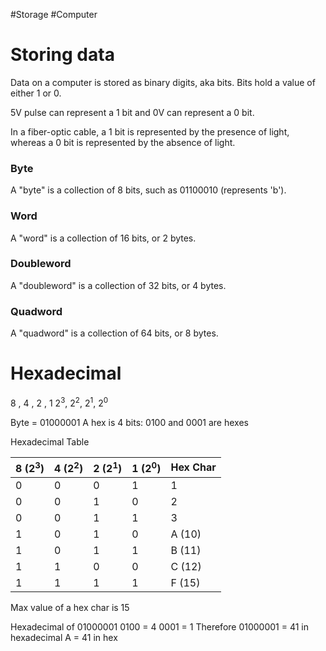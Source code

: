 #Storage #Computer 
# Storing data
Data on a computer is stored as binary digits, aka bits.
Bits hold a value of either 1 or 0.

5V pulse can represent a 1 bit and 0V can represent a 0 bit.

In a fiber-optic cable, a 1 bit is represented by the presence of light, whereas a 0 bit is represented by the absence of light.
### Byte
A "byte" is a collection of 8 bits, such as 01100010 (represents 'b').

### Word
A "word" is a collection of 16 bits, or 2 bytes.

### Doubleword
A "doubleword" is a collection of 32 bits, or 4 bytes.

### Quadword
A "quadword" is a collection of 64 bits, or 8 bytes.

# Hexadecimal

 8 , 4 , 2 , 1
2$^3$, 2$^2$, 2$^1$, 2$^0$

Byte = 01000001
A hex is 4 bits: 0100 and 0001 are hexes

Hexadecimal Table

| 8 (2$^3$) | 4 (2$^2$) | 2 (2$^1$) | 1 (2$^0$) | Hex Char |
| --------- | --------- | --------- | --------- | -------- |
| 0         | 0         | 0         | 1         | 1        |
| 0         | 0         | 1         | 0         | 2        |
| 0         | 0         | 1         | 1         | 3        |
| 1         | 0         | 1         | 0         | A (10)   |
| 1         | 0         | 1         | 1         | B (11)   |
| 1         | 1         | 0         | 0         | C (12)   |
| 1         | 1         | 1         | 1         | F (15)   |
Max value of a hex char is 15

Hexadecimal of 01000001
0100 = 4
0001 = 1
Therefore 01000001 = 41 in hexadecimal
A = 41 in hex